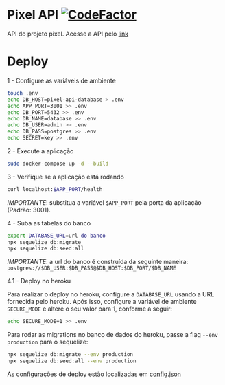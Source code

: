 # Pixel API [![CodeFactor](https://www.codefactor.io/repository/github/ericobandeira/pixel_api/badge)](https://www.codefactor.io/repository/github/ericobandeira/pixel_api)

API do projeto pixel. Acesse a API pelo [link](https://app.swaggerhub.com/apis-docs/lucas832/pixel_api/1.0.0)

# Deploy

1 - Configure as variáveis de ambiente

```bash
touch .env
echo DB_HOST=pixel-api-database > .env
echo APP_PORT=3001 >> .env
echo DB_PORT=5432 >> .env
echo DB_NAME=database >> .env
echo DB_USER=admin >> .env
echo DB_PASS=postgres >> .env
echo SECRET=key >> .env
```

2 - Execute a aplicação

```bash
sudo docker-compose up -d --build
```

3 - Verifique se a aplicação está rodando

```bash
curl localhost:$APP_PORT/health
```

_IMPORTANTE_: substitua a variável `$APP_PORT` pela porta da aplicação (Padrão: 3001).

4 - Suba as tabelas do banco

```bash
export DATABASE_URL=url do banco
npx sequelize db:migrate
npx sequelize db:seed:all
```

_IMPORTANTE_: a url do banco é construída da seguinte maneira: `postgres://$DB_USER:$DB_PASS@$DB_HOST:$DB_PORT/$DB_NAME`

4.1 - Deploy no heroku

Para realizar o deploy no heroku, configure a `DATABASE_URL` usando a URL fornecida pelo heroku. Após isso, configure a
variável de ambiente `SECURE_MODE` e altere o seu valor para 1, conforme a seguir:

```bash
echo SECURE_MODE=1 >> .env
```

Para rodar as migrations no banco de dados do heroku, passe a flag `--env production` para o sequelize:

```bash
npx sequelize db:migrate --env production
npx sequelize db:seed:all --env production
```

As configurações de deploy estão localizadas em [config.json](./src/database/config/config.json)
